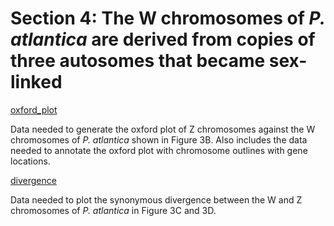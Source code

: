 # Section 4: The W chromosomes of *P. atlantica* are derived from copies of three autosomes that became sex-linked

[oxford_plot](<https://github.com/charlottewright/P_atlantica_genome/tree/main/4_W_chromosomes/oxford_plot>)

Data needed to generate the oxford plot of Z chromosomes against the W chromosomes of *P. atlantica* shown in Figure 3B. Also includes the data needed to annotate the oxford plot with chromosome outlines with gene locations.

[divergence](<https://github.com/charlottewright/P_atlantica_genome/tree/main/4_W_chromosomes/divergence>)

Data needed to plot the synonymous divergence between the W and Z chromosomes of *P. atlantica* in Figure 3C and 3D.
